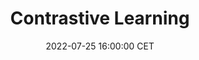 ---
title: "Contrastive Learning"
date: 2022-07-25 16:00:00 CET
categories: meetup 
links:
    "Springer": "https://link.springer.com/chapter/10.1007/978-3-031-16440-8_33"
location: V-01-020
logo: /assets/logo-default.png
talks:
- title: "Contrastive learning for echocardiographic view integration"
  speaker:
    name: "Li-Hsin Cheng"
    twitter: 
    github: 
    organization: Division of Image Processing (LKEB)
  abstract: |
    In this work, we aimed to tackle the challenge of fusing information from multiple echocardiographic views, mimicking cardiologists making diagnoses with an integrative approach. We proposed intra-subject and inter-subject contrastive losses with varying margin to encode heterogeneous input views to a shared view-invariant and objective-relevant feature space, where feature fusion can be facilitated. The result demonstrated that the contrastive losses successfully improved the integration of complementary information from the input views.
---